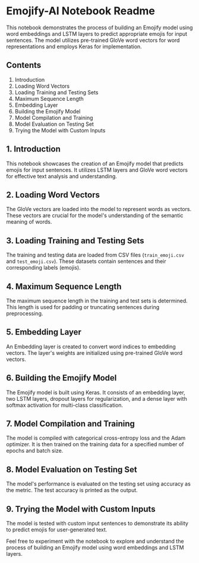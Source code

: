 # Emojify-AI Notebook Readme

This notebook demonstrates the process of building an Emojify model using word embeddings and LSTM layers to predict appropriate emojis for input sentences. The model utilizes pre-trained GloVe word vectors for word representations and employs Keras for implementation.

## Contents

1. Introduction
2. Loading Word Vectors
3. Loading Training and Testing Sets
4. Maximum Sequence Length
5. Embedding Layer
6. Building the Emojify Model
7. Model Compilation and Training
8. Model Evaluation on Testing Set
9. Trying the Model with Custom Inputs

## 1. Introduction

This notebook showcases the creation of an Emojify model that predicts emojis for input sentences. It utilizes LSTM layers and GloVe word vectors for effective text analysis and understanding.

## 2. Loading Word Vectors

The GloVe vectors are loaded into the model to represent words as vectors. These vectors are crucial for the model's understanding of the semantic meaning of words.

## 3. Loading Training and Testing Sets

The training and testing data are loaded from CSV files (`train_emoji.csv` and `test_emoji.csv`). These datasets contain sentences and their corresponding labels (emojis).

## 4. Maximum Sequence Length

The maximum sequence length in the training and test sets is determined. This length is used for padding or truncating sentences during preprocessing.

## 5. Embedding Layer

An Embedding layer is created to convert word indices to embedding vectors. The layer's weights are initialized using pre-trained GloVe word vectors.

## 6. Building the Emojify Model

The Emojify model is built using Keras. It consists of an embedding layer, two LSTM layers, dropout layers for regularization, and a dense layer with softmax activation for multi-class classification.

## 7. Model Compilation and Training

The model is compiled with categorical cross-entropy loss and the Adam optimizer. It is then trained on the training data for a specified number of epochs and batch size.

## 8. Model Evaluation on Testing Set

The model's performance is evaluated on the testing set using accuracy as the metric. The test accuracy is printed as the output.

## 9. Trying the Model with Custom Inputs

The model is tested with custom input sentences to demonstrate its ability to predict emojis for user-generated text.

Feel free to experiment with the notebook to explore and understand the process of building an Emojify model using word embeddings and LSTM layers.
